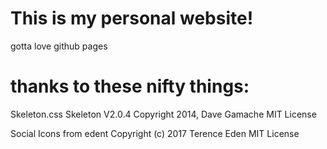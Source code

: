 # This is my personal website!
gotta love github pages



# thanks to these nifty things:
Skeleton.css 
Skeleton V2.0.4
Copyright 2014, Dave Gamache
MIT License



Social Icons from edent
Copyright (c) 2017 Terence Eden
MIT License